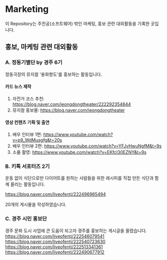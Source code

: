 # Marketing

이 Repository는 주전공(소프트웨어) 밖인 마케팅, 홍보 관련 대외활동을 기록한 곳입니다.

## 홍보, 마케팅 관련 대외활동

### A. 정동기별단 by 경주 6기

정동극장의 뮤지컬 '용화향도'를 홍보하는 활동입니다.

#### 카드 뉴스 제작
1. 자전거 코스 추천: https://blog.naver.com/jeongdongtheater/222292354844
2. 뮤지컬 홍보물: https://blog.naver.com/jeongdongtheater


#### 영상 컨텐츠 기획 및 출연
1. 배우 인터뷰 1편: https://www.youtube.com/watch?v=p9_WdMusgfg&t=20s
2. 배우 인터뷰 2편: https://www.youtube.com/watch?v=YFJvHwuNgfM&t=9s
3. 소품 촬영: https://www.youtube.com/watch?v=EKfcl30EZNY&t=9s

### B. 키톡 서포터즈 2기

운동 없이 식단으로만 다이어트를 원하는 사람들을 위한 레시피를 직접 만든 식단과 함께 올리는 활동입니다.

https://blog.naver.com/liveofentj/222496965494

20개의 게시물을 작성하였습니다. 


### C. 경주 시민 홍보단

경주 문화 도시 사업에 큰 도움이 되고자 경주를 홍보하는 게시글을 올렸습니다.
https://blog.naver.com/liveofentj/222546079541
https://blog.naver.com/liveofentj/222540723630
https://blog.naver.com/liveofentj/222513341361
https://blog.naver.com/liveofentj/222490677912
